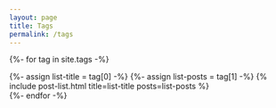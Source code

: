 ```yaml
---
layout: page
title: Tags
permalink: /tags
---
```

{%- for tag in site.tags -%}
  <div id="tag-{{tag[0]}}">
    {%- assign list-title = tag[0] -%}
    {%- assign list-posts = tag[1] -%}
    {% include post-list.html title=list-title posts=list-posts %}
  </div>
{%- endfor -%}
